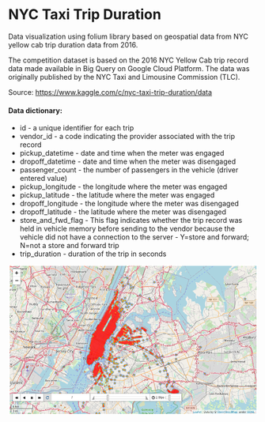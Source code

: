 # NYC Taxi Trip Duration

Data visualization using folium library based on geospatial data from NYC yellow cab trip duration data from 2016.

The competition dataset is based on the 2016 NYC Yellow Cab trip record data made available in Big Query on Google Cloud Platform. The data was originally published by the NYC Taxi and Limousine Commission (TLC).

Source: https://www.kaggle.com/c/nyc-taxi-trip-duration/data        
        
#### Data dictionary:  
- id - a unique identifier for each trip
- vendor_id - a code indicating the provider associated with the trip record
- pickup_datetime - date and time when the meter was engaged
- dropoff_datetime - date and time when the meter was disengaged
- passenger_count - the number of passengers in the vehicle (driver entered value)
- pickup_longitude - the longitude where the meter was engaged
- pickup_latitude - the latitude where the meter was engaged
- dropoff_longitude - the longitude where the meter was disengaged
- dropoff_latitude - the latitude where the meter was disengaged
- store_and_fwd_flag - This flag indicates whether the trip record was held in vehicle memory before sending to the vendor because the vehicle did not have a connection to the server - Y=store and forward; N=not a store and forward trip
- trip_duration - duration of the trip in seconds

<img src="./nyc_taxi_trips.png">
